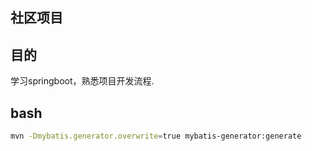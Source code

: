 ## 社区项目

## 目的
学习springboot，熟悉项目开发流程.

## bash
```bash
mvn -Dmybatis.generator.overwrite=true mybatis-generator:generate

```
